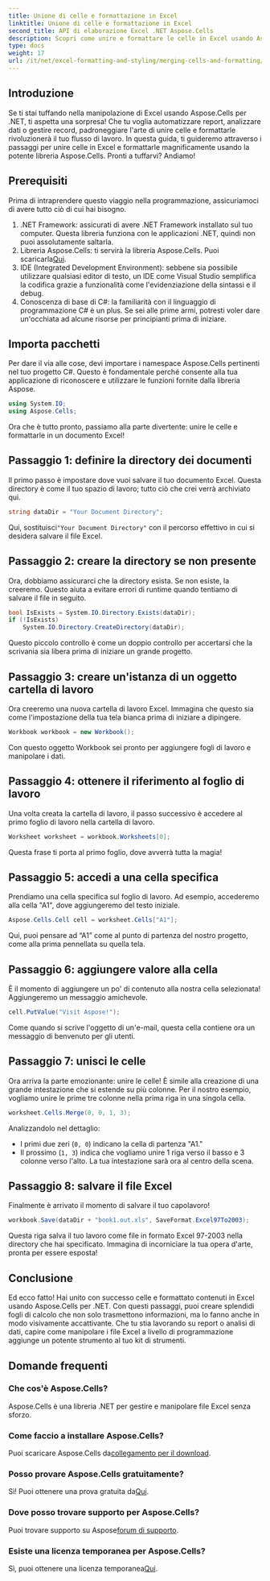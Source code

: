 ```yaml
---
title: Unione di celle e formattazione in Excel
linktitle: Unione di celle e formattazione in Excel
second_title: API di elaborazione Excel .NET Aspose.Cells
description: Scopri come unire e formattare le celle in Excel usando Aspose.Cells per .NET in questo tutorial dettagliato. Semplifica le tue attività di automazione Excel.
type: docs
weight: 17
url: /it/net/excel-formatting-and-styling/merging-cells-and-formatting/
---
```

## Introduzione
Se ti stai tuffando nella manipolazione di Excel usando Aspose.Cells per .NET, ti aspetta una sorpresa! Che tu voglia automatizzare report, analizzare dati o gestire record, padroneggiare l'arte di unire celle e formattarle rivoluzionerà il tuo flusso di lavoro. In questa guida, ti guideremo attraverso i passaggi per unire celle in Excel e formattarle magnificamente usando la potente libreria Aspose.Cells. Pronti a tuffarvi? Andiamo!
## Prerequisiti
Prima di intraprendere questo viaggio nella programmazione, assicuriamoci di avere tutto ciò di cui hai bisogno.
1. .NET Framework: assicurati di avere .NET Framework installato sul tuo computer. Questa libreria funziona con le applicazioni .NET, quindi non puoi assolutamente saltarla.
2.  Libreria Aspose.Cells: ti servirà la libreria Aspose.Cells. Puoi scaricarla[Qui](https://releases.aspose.com/cells/net/).
3. IDE (Integrated Development Environment): sebbene sia possibile utilizzare qualsiasi editor di testo, un IDE come Visual Studio semplifica la codifica grazie a funzionalità come l'evidenziazione della sintassi e il debug.
4. Conoscenza di base di C#: la familiarità con il linguaggio di programmazione C# è un plus. Se sei alle prime armi, potresti voler dare un'occhiata ad alcune risorse per principianti prima di iniziare.
## Importa pacchetti
Per dare il via alle cose, devi importare i namespace Aspose.Cells pertinenti nel tuo progetto C#. Questo è fondamentale perché consente alla tua applicazione di riconoscere e utilizzare le funzioni fornite dalla libreria Aspose.
```csharp
using System.IO;
using Aspose.Cells;
```
Ora che è tutto pronto, passiamo alla parte divertente: unire le celle e formattarle in un documento Excel!
## Passaggio 1: definire la directory dei documenti
Il primo passo è impostare dove vuoi salvare il tuo documento Excel. Questa directory è come il tuo spazio di lavoro; tutto ciò che crei verrà archiviato qui. 
```csharp
string dataDir = "Your Document Directory";
```
 Qui, sostituisci`"Your Document Directory"` con il percorso effettivo in cui si desidera salvare il file Excel. 
## Passaggio 2: creare la directory se non presente
Ora, dobbiamo assicurarci che la directory esista. Se non esiste, la creeremo. Questo aiuta a evitare errori di runtime quando tentiamo di salvare il file in seguito.
```csharp
bool IsExists = System.IO.Directory.Exists(dataDir);
if (!IsExists)
    System.IO.Directory.CreateDirectory(dataDir);
```
Questo piccolo controllo è come un doppio controllo per accertarsi che la scrivania sia libera prima di iniziare un grande progetto. 
## Passaggio 3: creare un'istanza di un oggetto cartella di lavoro
Ora creeremo una nuova cartella di lavoro Excel. Immagina che questo sia come l'impostazione della tua tela bianca prima di iniziare a dipingere. 
```csharp
Workbook workbook = new Workbook();
```
Con questo oggetto Workbook sei pronto per aggiungere fogli di lavoro e manipolare i dati.
## Passaggio 4: ottenere il riferimento al foglio di lavoro
Una volta creata la cartella di lavoro, il passo successivo è accedere al primo foglio di lavoro nella cartella di lavoro. 
```csharp
Worksheet worksheet = workbook.Worksheets[0];
```
Questa frase ti porta al primo foglio, dove avverrà tutta la magia!
## Passaggio 5: accedi a una cella specifica
Prendiamo una cella specifica sul foglio di lavoro. Ad esempio, accederemo alla cella "A1", dove aggiungeremo del testo iniziale.
```csharp
Aspose.Cells.Cell cell = worksheet.Cells["A1"];
```
Qui, puoi pensare ad “A1” come al punto di partenza del nostro progetto, come alla prima pennellata su quella tela.
## Passaggio 6: aggiungere valore alla cella
È il momento di aggiungere un po' di contenuto alla nostra cella selezionata! Aggiungeremo un messaggio amichevole.
```csharp
cell.PutValue("Visit Aspose!");
```
Come quando si scrive l'oggetto di un'e-mail, questa cella contiene ora un messaggio di benvenuto per gli utenti.
## Passaggio 7: unisci le celle
Ora arriva la parte emozionante: unire le celle! È simile alla creazione di una grande intestazione che si estende su più colonne. Per il nostro esempio, vogliamo unire le prime tre colonne nella prima riga in una singola cella.
```csharp
worksheet.Cells.Merge(0, 0, 1, 3);
```
Analizzandolo nel dettaglio:
- I primi due zeri (`0, 0`) indicano la cella di partenza "A1."
- Il prossimo (`1, 3`) indica che vogliamo unire 1 riga verso il basso e 3 colonne verso l'alto. La tua intestazione sarà ora al centro della scena.
## Passaggio 8: salvare il file Excel
Finalmente è arrivato il momento di salvare il tuo capolavoro! 
```csharp
workbook.Save(dataDir + "book1.out.xls", SaveFormat.Excel97To2003);
```
Questa riga salva il tuo lavoro come file in formato Excel 97-2003 nella directory che hai specificato. Immagina di incorniciare la tua opera d'arte, pronta per essere esposta!
## Conclusione
Ed ecco fatto! Hai unito con successo celle e formattato contenuti in Excel usando Aspose.Cells per .NET. Con questi passaggi, puoi creare splendidi fogli di calcolo che non solo trasmettono informazioni, ma lo fanno anche in modo visivamente accattivante. Che tu stia lavorando su report o analisi di dati, capire come manipolare i file Excel a livello di programmazione aggiunge un potente strumento al tuo kit di strumenti.
## Domande frequenti
### Che cos'è Aspose.Cells?
Aspose.Cells è una libreria .NET per gestire e manipolare file Excel senza sforzo. 
### Come faccio a installare Aspose.Cells?
 Puoi scaricare Aspose.Cells da[collegamento per il download](https://releases.aspose.com/cells/net/).
### Posso provare Aspose.Cells gratuitamente?
 Sì! Puoi ottenere una prova gratuita da[Qui](https://releases.aspose.com/).
### Dove posso trovare supporto per Aspose.Cells?
 Puoi trovare supporto su Aspose[forum di supporto](https://forum.aspose.com/c/cells/9).
### Esiste una licenza temporanea per Aspose.Cells?
 Sì, puoi ottenere una licenza temporanea[Qui](https://purchase.aspose.com/temporary-license/).